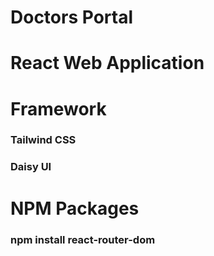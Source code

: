 # Doctors Portal
# React Web Application





# Framework
### Tailwind CSS
### Daisy UI



# NPM Packages
### npm install react-router-dom

